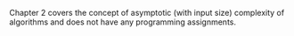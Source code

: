 Chapter 2 covers the concept of asymptotic (with input size) complexity of algorithms and does not have any programming assignments.